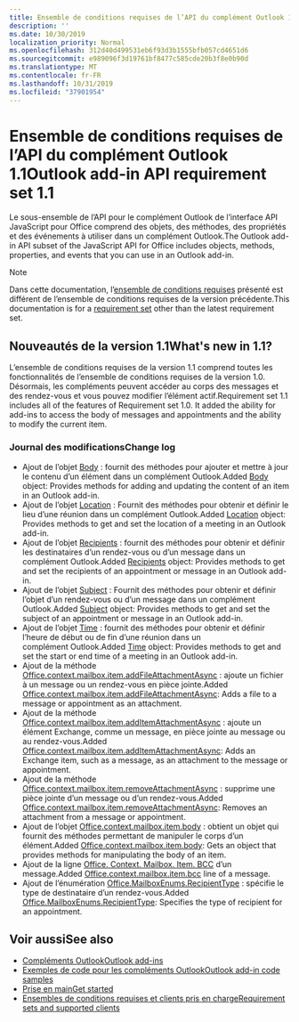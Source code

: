 ```yaml
---
title: Ensemble de conditions requises de l’API du complément Outlook 1.1
description: ''
ms.date: 10/30/2019
localization_priority: Normal
ms.openlocfilehash: 312d40d499531eb6f93d3b1555bfb057cd4651d6
ms.sourcegitcommit: e989096f3d19761bf8477c585cde20b3f8e0b90d
ms.translationtype: MT
ms.contentlocale: fr-FR
ms.lasthandoff: 10/31/2019
ms.locfileid: "37901954"
---
```

# <a name="outlook-add-in-api-requirement-set-11"></a><span data-ttu-id="6ad69-102">Ensemble de conditions requises de l’API du complément Outlook 1.1</span><span class="sxs-lookup"><span data-stu-id="6ad69-102">Outlook add-in API requirement set 1.1</span></span>

<span data-ttu-id="6ad69-103">Le sous-ensemble de l’API pour le complément Outlook de l’interface API JavaScript pour Office comprend des objets, des méthodes, des propriétés et des événements à utiliser dans un complément Outlook.</span><span class="sxs-lookup"><span data-stu-id="6ad69-103">The Outlook add-in API subset of the JavaScript API for Office includes objects, methods, properties, and events that you can use in an Outlook add-in.</span></span>

> [!NOTE]
> <span data-ttu-id="6ad69-104">Dans cette documentation, l’[ensemble de conditions requises](/office/dev/add-ins/reference/requirement-sets/outlook-api-requirement-sets) présenté est différent de l’ensemble de conditions requises de la version précédente.</span><span class="sxs-lookup"><span data-stu-id="6ad69-104">This documentation is for a [requirement set](/office/dev/add-ins/reference/requirement-sets/outlook-api-requirement-sets) other than the latest requirement set.</span></span> 

## <a name="whats-new-in-11"></a><span data-ttu-id="6ad69-105">Nouveautés de la version 1.1</span><span class="sxs-lookup"><span data-stu-id="6ad69-105">What's new in 1.1?</span></span>

<span data-ttu-id="6ad69-p101">L’ensemble de conditions requises de la version 1.1 comprend toutes les fonctionnalités de l’ensemble de conditions requises de la version 1.0. Désormais, les compléments peuvent accéder au corps des messages et des rendez-vous et vous pouvez modifier l’élément actif.</span><span class="sxs-lookup"><span data-stu-id="6ad69-p101">Requirement set 1.1 includes all of the features of Requirement set 1.0. It added the ability for add-ins to access the body of messages and appointments and the ability to modify the current item.</span></span>

### <a name="change-log"></a><span data-ttu-id="6ad69-108">Journal des modifications</span><span class="sxs-lookup"><span data-stu-id="6ad69-108">Change log</span></span>

- <span data-ttu-id="6ad69-109">Ajout de l’objet [Body](/javascript/api/outlook/office.body?view=outlook-js-1.1) : fournit des méthodes pour ajouter et mettre à jour le contenu d’un élément dans un complément Outlook.</span><span class="sxs-lookup"><span data-stu-id="6ad69-109">Added [Body](/javascript/api/outlook/office.body?view=outlook-js-1.1) object: Provides methods for adding and updating the content of an item in an Outlook add-in.</span></span>
- <span data-ttu-id="6ad69-110">Ajout de l’objet [Location](/javascript/api/outlook/office.location?view=outlook-js-1.1) : Fournit des méthodes pour obtenir et définir le lieu d’une réunion dans un complément Outlook.</span><span class="sxs-lookup"><span data-stu-id="6ad69-110">Added [Location](/javascript/api/outlook/office.location?view=outlook-js-1.1) object: Provides methods to get and set the location of a meeting in an Outlook add-in.</span></span>
- <span data-ttu-id="6ad69-111">Ajout de l’objet [Recipients](/javascript/api/outlook/office.recipients?view=outlook-js-1.1) : fournit des méthodes pour obtenir et définir les destinataires d’un rendez-vous ou d’un message dans un complément Outlook.</span><span class="sxs-lookup"><span data-stu-id="6ad69-111">Added [Recipients](/javascript/api/outlook/office.recipients?view=outlook-js-1.1) object: Provides methods to get and set the recipients of an appointment or message in an Outlook add-in.</span></span>
- <span data-ttu-id="6ad69-112">Ajout de l’objet [Subject](/javascript/api/outlook/office.subject?view=outlook-js-1.1) : Fournit des méthodes pour obtenir et définir l’objet d’un rendez-vous ou d’un message dans un complément Outlook.</span><span class="sxs-lookup"><span data-stu-id="6ad69-112">Added [Subject](/javascript/api/outlook/office.subject?view=outlook-js-1.1) object: Provides methods to get and set the subject of an appointment or message in an Outlook add-in.</span></span>
- <span data-ttu-id="6ad69-113">Ajout de l’objet [Time](/javascript/api/outlook/office.time?view=outlook-js-1.1) : fournit des méthodes pour obtenir et définir l’heure de début ou de fin d’une réunion dans un complément Outlook.</span><span class="sxs-lookup"><span data-stu-id="6ad69-113">Added [Time](/javascript/api/outlook/office.time?view=outlook-js-1.1) object: Provides methods to get and set the start or end time of a meeting in an Outlook add-in.</span></span>
- <span data-ttu-id="6ad69-114">Ajout de la méthode [Office.context.mailbox.item.addFileAttachmentAsync](office.context.mailbox.item.md#addfileattachmentasyncuri-attachmentname-options-callback) : ajoute un fichier à un message ou un rendez-vous en pièce jointe.</span><span class="sxs-lookup"><span data-stu-id="6ad69-114">Added [Office.context.mailbox.item.addFileAttachmentAsync](office.context.mailbox.item.md#addfileattachmentasyncuri-attachmentname-options-callback): Adds a file to a message or appointment as an attachment.</span></span>
- <span data-ttu-id="6ad69-115">Ajout de la méthode [Office.context.mailbox.item.addItemAttachmentAsync](office.context.mailbox.item.md#additemattachmentasyncitemid-attachmentname-options-callback) : ajoute un élément Exchange, comme un message, en pièce jointe au message ou au rendez-vous.</span><span class="sxs-lookup"><span data-stu-id="6ad69-115">Added [Office.context.mailbox.item.addItemAttachmentAsync](office.context.mailbox.item.md#additemattachmentasyncitemid-attachmentname-options-callback): Adds an Exchange item, such as a message, as an attachment to the message or appointment.</span></span>
- <span data-ttu-id="6ad69-116">Ajout de la méthode [Office.context.mailbox.item.removeAttachmentAsync](office.context.mailbox.item.md#removeattachmentasyncattachmentid-options-callback) : supprime une pièce jointe d’un message ou d’un rendez-vous.</span><span class="sxs-lookup"><span data-stu-id="6ad69-116">Added [Office.context.mailbox.item.removeAttachmentAsync](office.context.mailbox.item.md#removeattachmentasyncattachmentid-options-callback): Removes an attachment from a message or appointment.</span></span>
- <span data-ttu-id="6ad69-117">Ajout de l’objet [Office.context.mailbox.item.body](office.context.mailbox.item.md#body-body) : obtient un objet qui fournit des méthodes permettant de manipuler le corps d’un élément.</span><span class="sxs-lookup"><span data-stu-id="6ad69-117">Added [Office.context.mailbox.item.body](office.context.mailbox.item.md#body-body): Gets an object that provides methods for manipulating the body of an item.</span></span>
- <span data-ttu-id="6ad69-118">Ajout de la ligne [Office. Context. Mailbox. Item. BCC](office.context.mailbox.item.md#bcc-recipients) d’un message.</span><span class="sxs-lookup"><span data-stu-id="6ad69-118">Added [Office.context.mailbox.item.bcc](office.context.mailbox.item.md#bcc-recipients) line of a message.</span></span>
- <span data-ttu-id="6ad69-119">Ajout de l’énumération [Office.MailboxEnums.RecipientType](/javascript/api/outlook/office.mailboxenums.recipienttype?view=outlook-js-1.1) : spécifie le type de destinataire d’un rendez-vous.</span><span class="sxs-lookup"><span data-stu-id="6ad69-119">Added [Office.MailboxEnums.RecipientType](/javascript/api/outlook/office.mailboxenums.recipienttype?view=outlook-js-1.1): Specifies the type of recipient for an appointment.</span></span>

## <a name="see-also"></a><span data-ttu-id="6ad69-120">Voir aussi</span><span class="sxs-lookup"><span data-stu-id="6ad69-120">See also</span></span>

- [<span data-ttu-id="6ad69-121">Compléments Outlook</span><span class="sxs-lookup"><span data-stu-id="6ad69-121">Outlook add-ins</span></span>](/outlook/add-ins/)
- [<span data-ttu-id="6ad69-122">Exemples de code pour les compléments Outlook</span><span class="sxs-lookup"><span data-stu-id="6ad69-122">Outlook add-in code samples</span></span>](https://developer.microsoft.com/outlook/gallery/?filterBy=Outlook,Samples,Add-ins)
- [<span data-ttu-id="6ad69-123">Prise en main</span><span class="sxs-lookup"><span data-stu-id="6ad69-123">Get started</span></span>](/outlook/add-ins/quick-start)
- [<span data-ttu-id="6ad69-124">Ensembles de conditions requises et clients pris en charge</span><span class="sxs-lookup"><span data-stu-id="6ad69-124">Requirement sets and supported clients</span></span>](../../requirement-sets/outlook-api-requirement-sets.md)
